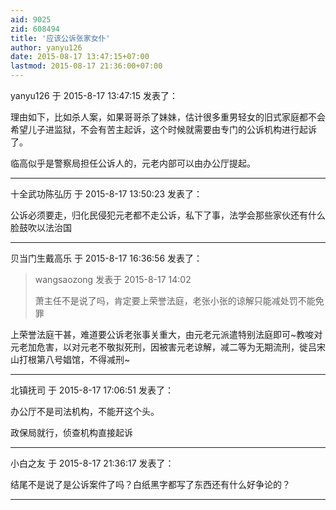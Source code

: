 ```yaml
---
aid: 9025
zid: 608494
title: '应该公诉张家女仆'
author: yanyu126
date: 2015-08-17 13:47:15+07:00
lastmod: 2015-08-17 21:36:00+07:00
---
```


yanyu126 于 2015-8-17 13:47:15 发表了：

理由如下，比如杀人案，如果哥哥杀了妹妹，估计很多重男轻女的旧式家庭都不会希望儿子进监狱，不会有苦主起诉，这个时候就需要由专门的公诉机构进行起诉了。

临高似乎是警察局担任公诉人的，元老内部可以由办公厅提起。

---------

十全武功陈弘历 于 2015-8-17 13:50:23 发表了：

公诉必须要走，归化民侵犯元老都不走公诉，私下了事，法学会那些家伙还有什么脸鼓吹以法治国

---------

贝当门生戴高乐 于 2015-8-17 16:36:56 发表了：

> wangsaozong 发表于 2015-8-17 14:02
> 
> 萧主任不是说了吗，肯定要上荣誉法庭，老张小张的谅解只能减处罚不能免罪



上荣誉法庭干甚，难道要公诉老张事关重大，由元老元派遣特别法庭即可~教唆对元老加危害，以对元老不敬拟死刑，因被害元老谅解，减二等为无期流刑，徙吕宋山打根第八号娼馆，不得减刑~

---------

北镇抚司 于 2015-8-17 17:06:51 发表了：

办公厅不是司法机构，不能开这个头。

政保局就行，侦查机构直接起诉

---------

小白之友 于 2015-8-17 21:36:17 发表了：

结尾不是说了是公诉案件了吗？白纸黑字都写了东西还有什么好争论的？

---------

